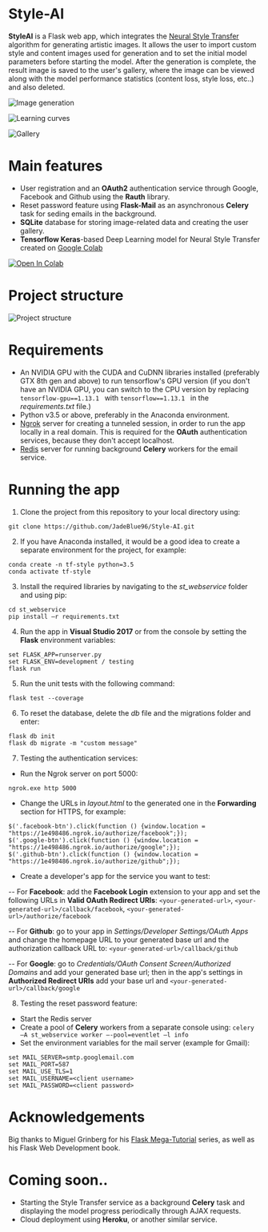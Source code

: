 # Style-AI

<b>StyleAI</b> is a Flask web app, which integrates the [Neural Style Transfer](https://www.cv-foundation.org/openaccess/content_cvpr_2016/papers/Gatys_Image_Style_Transfer_CVPR_2016_paper.pdf) algorithm for generating artistic images. It allows the user to import custom style and content images used for generation and to set the initial model parameters before starting the model. After the generation is complete, the result image is saved to the user's gallery, where the image can be viewed along with the model performance statistics (content loss, style loss, etc..) and also deleted.

![Image generation](https://i.imgur.com/8fcui0K.png)

![Learning curves](https://i.imgur.com/LKuy3Cu.png)

![Gallery](https://i.imgur.com/X1F0RJG.png)

# Main features

- User registration and an <b>OAuth2</b> authentication service through Google, Facebook and Github using the <b>Rauth</b> library.
- Reset password feature using <b>Flask-Mail</b> as an asynchronous <b>Celery</b> task for seding emails in the background.
- <b>SQLite</b> database for storing image-related data and creating the user gallery.
- <b>Tensorflow Keras</b>-based Deep Learning model for Neural Style Transfer created on [Google Colab](https://colab.research.google.com/drive/1DGL1r83hRhIq7HXGFbre53tsGUSnDlNK)

[![Open In Colab](https://colab.research.google.com/assets/colab-badge.svg)](https://colab.research.google.com/drive/1DGL1r83hRhIq7HXGFbre53tsGUSnDlNK)

# Project structure

![Project structure](https://i.imgur.com/Udhs8y0.png)

# Requirements

- An NVIDIA GPU with the CUDA and CuDNN libraries installed (preferably GTX 8th gen and above) to run tensorflow's GPU version (if you don't have an NVIDIA GPU, you can switch to the CPU version by replacing  ```tensorflow-gpu==1.13.1 ```  with  ```tensorflow==1.13.1 ```  in the <i>requirements.txt</i> file.)
- Python v3.5 or above, preferably in the Anaconda environment.
- [Ngrok](https://ngrok.com/) server for creating a tunneled session, in order to run the app locally in a real domain. This is required for the <b>OAuth</b> authentication services, because they don't accept localhost.
- [Redis](https://redis.io/) server for running background <b>Celery</b> workers for the email service.

# Running the app

1. Clone the project from this repository to your local directory using:
```
git clone https://github.com/JadeBlue96/Style-AI.git 
```
2. If you have Anaconda installed, it would be a good idea to create a separate environment for the project, for example:
```
conda create -n tf-style python=3.5
conda activate tf-style
```
3. Install the required libraries by navigating to the <i>st_webservice</i> folder and using pip:
```
cd st_webservice 
pip install –r requirements.txt
```
4. Run the app in <b>Visual Studio 2017</b> or from the console by setting the <b>Flask</b> environment variables:
```
set FLASK_APP=runserver.py
set FLASK_ENV=development / testing
flask run
```
5. Run the unit tests with the following command:
```
flask test --coverage
```
6. To reset the database, delete the <i>db</i> file and the migrations folder and enter:
```
flask db init
flask db migrate -m "custom message"
```
7. Testing the authentication services:
- Run the Ngrok server on port 5000:
```
ngrok.exe http 5000
```
- Change the URLs in <i>layout.html</i> to the generated one in the <b>Forwarding</b> section for HTTPS, for example:
```
$('.facebook-btn').click(function () {window.location = "https://1e498486.ngrok.io/authorize/facebook";}); 
$('.google-btn').click(function () {window.location = "https://1e498486.ngrok.io/authorize/google";}); 
$('.github-btn').click(function () {window.location = "https://1e498486.ngrok.io/authorize/github";});
```
- Create a developer's app for the service you want to test:

-- For <b>Facebook</b>: add the <b>Facebook Login</b> extension to your app and set the following URLs in <b>Valid OAuth Redirect URIs</b>:
```<your-generated-url>```, ```<your-generated-url>/callback/facebook```, ```<your-generated-url>/authorize/facebook```

-- For <b>Github</b>: go to your app in <i>Settings/Developer Settings/OAuth Apps</i> and change the homepage URL to your generated base url and the authorization callback URL to: ```<your-generated-url>/callback/github```

-- For <b>Google</b>: go to <i>Credentials/OAuth Consent Screen/Authorized Domains</i> and add your generated base url; then in the app's settings in <b>Authorized Redirect URIs</b> add your base url and ```<your-generated-url>/callback/google```

8. Testing the reset password feature:
- Start the Redis server
- Create a pool of <b>Celery</b> workers from a separate console using:
```celery –A st_webservice worker –-pool=eventlet –l info```
- Set the environment variables for the mail server (example for Gmail):
```
set MAIL_SERVER=smtp.googlemail.com 
set MAIL_PORT=587 
set MAIL_USE_TLS=1 
set MAIL_USERNAME=<client username> 
set MAIL_PASSWORD=<client password>
```

# Acknowledgements
Big thanks to Miguel Grinberg for his [Flask Mega-Tutorial](https://blog.miguelgrinberg.com/post/the-flask-mega-tutorial-part-i-hello-world) series, as well as his Flask Web Development book.

# Coming soon..
- Starting the Style Transfer service as a background <b>Celery</b> task and displaying the model progress periodically through AJAX requests.
- Cloud deployment using <b>Heroku</b>, or another similar service.
